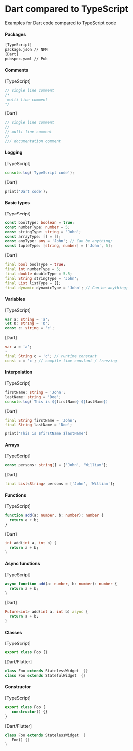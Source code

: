 # Dart compared to TypeScript
Examples for Dart code compared to TypeScript code

#### Packages
```bash
[TypeScript]
package.json // NPM
[Dart]
pubspec.yaml // Pub
```

#### Comments
[TypeScript]
```ts
// single line comment
/* 
 multi line comment
*/
```

[Dart]
```dart
// single line comment
// 
// multi line comment
//
/// documentation comment
```

#### Logging
[TypeScript]
```ts
console.log('TypeScript code');
```
[Dart]
```dart
print('Dart code');
```

#### Basic types
[TypeScript]
```ts
const boolType: boolean = true;
const numberType: number = 5;
const stringType: string = 'John';
const arrayType: [] = [];
const anyType: any = 'John'; // Can be anything;
const tupleType: [string, number] = ['John', 5];
```
[Dart]
```dart
final bool boolType = true;
final int numberType = 5;
final double doubleType = 5.5;
final String stringType = 'John';
final List listType = [];
final dynamic dynamicType = 'John'; // Can be anything;
```

#### Variables
[TypeScript]
```ts
var a: string = 'a';
let b: string = 'b';
const c: string = 'c';
```
[Dart]
```dart
var a = 'a';
-
final String c = 'c'; // runtime constant
const c = 'c'; // compile time constant / freezing 
```

#### Interpolation
[TypeScript]
```ts
firstName: string = 'John';
lastName: string = 'Doe';
console.log(`This is ${firstName} ${lastName})
```

[Dart]
```dart
final String firstName = 'John';
final String lastName = 'Doe';

print('This is $firstName $lastName')
```

#### Arrays
[TypeScript]
```ts
const persons: string[] = ['John', 'William'];
```
[Dart]
```dart
final List<String> persons = ['John', 'William'];
```

#### Functions
[TypeScript]
```ts
function add(a: number, b: number): number {
  return a + b;
}
```
[Dart]
```dart
int add(int a, int b) {
  return a + b;
}
```

#### Async functions
[TypeScript]
```ts
async function add(a: number, b: number): number {
  return a + b;
}
```
[Dart]
```dart
Future<int> add(int a, int b) async {
  return a + b;
}
```

#### Classes
[TypeScript]
```ts
export class Foo {}
```
[Dart/Flutter]
```dart
class Foo extends StatelessWidget  {}
class Foo extends StatefulWidget  {}
```

#### Constructor
[TypeScript]
```ts
export class Foo {
   constructor() {}  
}
```
[Dart/Flutter]
```dart
class Foo extends StatelessWidget  {
   Foo() {}
}
```
